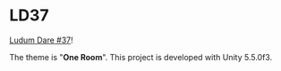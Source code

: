 # LD37

[Ludum Dare #37](https://ldjam.com/)!

The theme is "**One Room**".
This project is developed with Unity 5.5.0f3.
